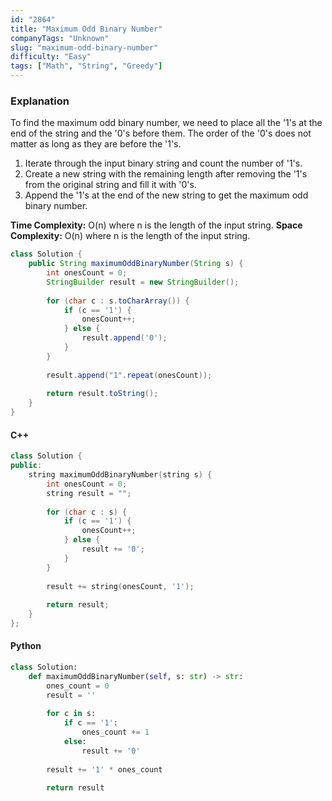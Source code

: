 ```yaml
---
id: "2864"
title: "Maximum Odd Binary Number"
companyTags: "Unknown"
slug: "maximum-odd-binary-number"
difficulty: "Easy"
tags: ["Math", "String", "Greedy"]
---
```


### Explanation
To find the maximum odd binary number, we need to place all the '1's at the end of the string and the '0's before them. The order of the '0's does not matter as long as they are before the '1's. 

1. Iterate through the input binary string and count the number of '1's.
2. Create a new string with the remaining length after removing the '1's from the original string and fill it with '0's.
3. Append the '1's at the end of the new string to get the maximum odd binary number.

**Time Complexity:** O(n) where n is the length of the input string.
**Space Complexity:** O(n) where n is the length of the input string.

```java
class Solution {
    public String maximumOddBinaryNumber(String s) {
        int onesCount = 0;
        StringBuilder result = new StringBuilder();
        
        for (char c : s.toCharArray()) {
            if (c == '1') {
                onesCount++;
            } else {
                result.append('0');
            }
        }
        
        result.append("1".repeat(onesCount));
        
        return result.toString();
    }
}
```

#### C++
```cpp
class Solution {
public:
    string maximumOddBinaryNumber(string s) {
        int onesCount = 0;
        string result = "";
        
        for (char c : s) {
            if (c == '1') {
                onesCount++;
            } else {
                result += '0';
            }
        }
        
        result += string(onesCount, '1');
        
        return result;
    }
};
```

#### Python
```python
class Solution:
    def maximumOddBinaryNumber(self, s: str) -> str:
        ones_count = 0
        result = ''
        
        for c in s:
            if c == '1':
                ones_count += 1
            else:
                result += '0'
        
        result += '1' * ones_count
        
        return result
```